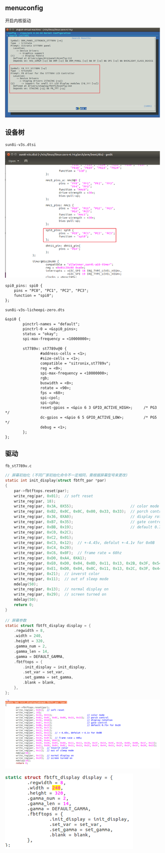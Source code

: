 ## menuconfig

开启内核驱动

![image-20250614015655127](.assets/st7789/image-20250614015655127.png)

## 设备树

`sun8i-v3s.dtsi`

![image-20250614014701372](.assets/st7789/image-20250614014701372.png)

```
spi0_pins: spi0 {
    pins = "PC0", "PC1", "PC2", "PC3";
    function = "spi0";
};
```

`sun8i-v3s-licheepi-zero.dts`

```
&spi0 {
        pinctrl-names = "default";
        pinctrl-0 = <&spi0_pins>;
        status = "okay";
        spi-max-frequency = <10000000>;

        st7789v: st7789v@0 {
                #address-cells = <1>;
                #size-cells = <1>;
                compatible = "sitronix,st7789v";
                reg = <0>;
                spi-max-frequency = <10000000>;
                rgb;
                buswidth = <8>;
                rotate = <90>;
                fps = <60>;
                spi-cpol;
                spi-cpha;
                reset-gpios = <&pio 6 3 GPIO_ACTIVE_HIGH>;     /* PG3 */
                dc-gpios = <&pio 6 5 GPIO_ACTIVE_LOW>;         /* PG5 */
                debug = <1>;
        };
};
```

## 驱动

`fb_st7789v.c`

```c
// 屏幕初始化 (不同厂家初始化命令不一定相同，需根据屏幕型号来更改)
static int init_display(struct fbtft_par *par)
{
	par->fbtftops.reset(par);
	write_reg(par, 0x01);  // soft reset
	write_reg(par, 18);
	write_reg(par, 0x3A, 0X55);                          // color mode
	write_reg(par, 0xB2, 0x0C, 0x0C, 0x00, 0x33, 0x33);  // porch control
	write_reg(par, 0x36, 0XA0);                          // display rotation
	write_reg(par, 0xB7, 0x35);                          // gate control
	write_reg(par, 0xBB, 0x19);                          // default 0.75v for 0x20
	write_reg(par, 0xC0, 0x2C);
	write_reg(par, 0xC2, 0x01);
	write_reg(par, 0xC3, 0x12);  // +-4.45v, defalut +-4.1v for 0x0B
	write_reg(par, 0xC4, 0x20);
	write_reg(par, 0xC6, 0x0F);  // frame rate = 60hz
	write_reg(par, 0xD0, 0xA4, 0XA1);
	write_reg(par, 0xE0, 0xD0, 0x04, 0x0D, 0x11, 0x13, 0x2B, 0x3F, 0x54, 0x4C, 0x18, 0x0D, 0x0B, 0x1F, 0x23);
	write_reg(par, 0xE1, 0xD0, 0x04, 0x0C, 0x11, 0x13, 0x2C, 0x3F, 0x44, 0x51, 0x2F, 0x1F, 0x1F, 0x20, 0x23);
	write_reg(par, 0x21);  // inverst color
	write_reg(par, 0x11);  // out of sleep mode
	mdelay(50);
	write_reg(par, 0x13);  // normal display on
	write_reg(par, 0x29);  // screen turned on
	mdelay(50);
	return 0;
}

// 屏幕参数
static struct fbtft_display display = {
	.regwidth = 8,
	.width = 240,
	.height = 320,
	.gamma_num = 2,
	.gamma_len = 14,
	.gamma = DEFAULT_GAMMA,
	.fbtftops = {
		.init_display = init_display,
		.set_var = set_var,
		.set_gamma = set_gamma,
		.blank = blank,
	},
};
```

![image-20250614015055381](.assets/st7789/image-20250614015055381.png)

![image-20250614015021250](.assets/st7789/image-20250614015021250.png)